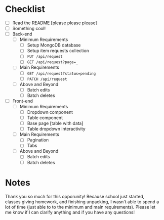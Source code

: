 # Checklist

<!-- Make sure you fill out this checklist with what you've done before submitting! -->

- [ ] Read the README [please please please]
- [ ] Something cool!
- [ ] Back-end
  - [ ] Minimum Requirements
    - [ ] Setup MongoDB database
    - [ ] Setup item requests collection
    - [ ] `PUT /api/request`
    - [ ] `GET /api/request?page=_`
  - [ ] Main Requirements
    - [ ] `GET /api/request?status=pending`
    - [ ] `PATCH /api/request`
  - [ ] Above and Beyond
    - [ ] Batch edits
    - [ ] Batch deletes
- [ ] Front-end
  - [ ] Minimum Requirements
    - [ ] Dropdown component
    - [ ] Table component
    - [ ] Base page [table with data]
    - [ ] Table dropdown interactivity
  - [ ] Main Requirements
    - [ ] Pagination
    - [ ] Tabs
  - [ ] Above and Beyond
    - [ ] Batch edits
    - [ ] Batch deletes

# Notes

<!-- Notes go here -->

Thank you so much for this opporunity! Because school just started, classes giving homework, and finishing unpacking, I wasn't able to spend a lot of time (just able to to the minimum and main requirements). Please let me know if I can clarify anything and if you have any questions!
